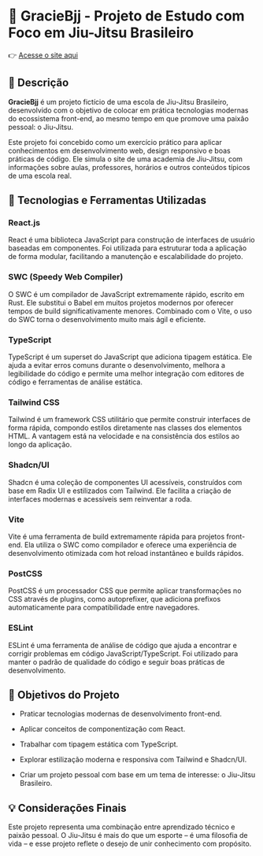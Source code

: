 🥋 GracieBjj - Projeto de Estudo com Foco em Jiu-Jitsu Brasileiro
=================================================================
👉 [Acesse o site aqui](https://graciebjj.vercel.app/)

📌 Descrição
------------

**GracieBjj** é um projeto fictício de uma escola de Jiu-Jitsu Brasileiro, desenvolvido com o objetivo de colocar em prática tecnologias modernas do ecossistema front-end, ao mesmo tempo em que promove uma paixão pessoal: o Jiu-Jitsu.

Este projeto foi concebido como um exercício prático para aplicar conhecimentos em desenvolvimento web, design responsivo e boas práticas de código. Ele simula o site de uma academia de Jiu-Jitsu, com informações sobre aulas, professores, horários e outros conteúdos típicos de uma escola real.

🚀 Tecnologias e Ferramentas Utilizadas
---------------------------------------

### **React.js**

React é uma biblioteca JavaScript para construção de interfaces de usuário baseadas em componentes. Foi utilizada para estruturar toda a aplicação de forma modular, facilitando a manutenção e escalabilidade do projeto.

### **SWC (Speedy Web Compiler)**

O SWC é um compilador de JavaScript extremamente rápido, escrito em Rust. Ele substitui o Babel em muitos projetos modernos por oferecer tempos de build significativamente menores. Combinado com o Vite, o uso do SWC torna o desenvolvimento muito mais ágil e eficiente.

### **TypeScript**

TypeScript é um superset do JavaScript que adiciona tipagem estática. Ele ajuda a evitar erros comuns durante o desenvolvimento, melhora a legibilidade do código e permite uma melhor integração com editores de código e ferramentas de análise estática.

### **Tailwind CSS**

Tailwind é um framework CSS utilitário que permite construir interfaces de forma rápida, compondo estilos diretamente nas classes dos elementos HTML. A vantagem está na velocidade e na consistência dos estilos ao longo da aplicação.

### **Shadcn/UI**

Shadcn é uma coleção de componentes UI acessíveis, construídos com base em Radix UI e estilizados com Tailwind. Ele facilita a criação de interfaces modernas e acessíveis sem reinventar a roda.

### **Vite**

Vite é uma ferramenta de build extremamente rápida para projetos front-end. Ela utiliza o SWC como compilador e oferece uma experiência de desenvolvimento otimizada com hot reload instantâneo e builds rápidos.

### **PostCSS**

PostCSS é um processador CSS que permite aplicar transformações no CSS através de plugins, como autoprefixer, que adiciona prefixos automaticamente para compatibilidade entre navegadores.

### **ESLint**

ESLint é uma ferramenta de análise de código que ajuda a encontrar e corrigir problemas em código JavaScript/TypeScript. Foi utilizado para manter o padrão de qualidade do código e seguir boas práticas de desenvolvimento.

🎯 Objetivos do Projeto
-----------------------

*   Praticar tecnologias modernas de desenvolvimento front-end.
    
*   Aplicar conceitos de componentização com React.
    
*   Trabalhar com tipagem estática com TypeScript.
    
*   Explorar estilização moderna e responsiva com Tailwind e Shadcn/UI.
    
*   Criar um projeto pessoal com base em um tema de interesse: o Jiu-Jitsu Brasileiro.
    

💡 Considerações Finais
------------------------

Este projeto representa uma combinação entre aprendizado técnico e paixão pessoal. O Jiu-Jitsu é mais do que um esporte – é uma filosofia de vida – e esse projeto reflete o desejo de unir conhecimento com propósito.
